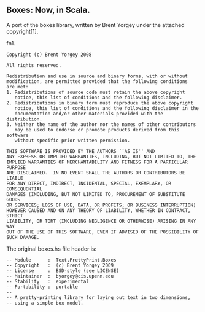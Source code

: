 
Boxes: Now, in Scala.
--------------------

A port of the boxes library, written by Brent Yorgey under the attached copyright[1].





fn1.
    
    Copyright (c) Brent Yorgey 2008
    
    All rights reserved.
    
    Redistribution and use in source and binary forms, with or without
    modification, are permitted provided that the following conditions
    are met:
    1. Redistributions of source code must retain the above copyright
       notice, this list of conditions and the following disclaimer.
    2. Redistributions in binary form must reproduce the above copyright
       notice, this list of conditions and the following disclaimer in the
       documentation and/or other materials provided with the distribution.
    3. Neither the name of the author nor the names of other contributors
       may be used to endorse or promote products derived from this software
       without specific prior written permission.
    
    THIS SOFTWARE IS PROVIDED BY THE AUTHORS ``AS IS'' AND
    ANY EXPRESS OR IMPLIED WARRANTIES, INCLUDING, BUT NOT LIMITED TO, THE
    IMPLIED WARRANTIES OF MERCHANTABILITY AND FITNESS FOR A PARTICULAR PURPOSE
    ARE DISCLAIMED.  IN NO EVENT SHALL THE AUTHORS OR CONTRIBUTORS BE LIABLE
    FOR ANY DIRECT, INDIRECT, INCIDENTAL, SPECIAL, EXEMPLARY, OR CONSEQUENTIAL
    DAMAGES (INCLUDING, BUT NOT LIMITED TO, PROCUREMENT OF SUBSTITUTE GOODS
    OR SERVICES; LOSS OF USE, DATA, OR PROFITS; OR BUSINESS INTERRUPTION)
    HOWEVER CAUSED AND ON ANY THEORY OF LIABILITY, WHETHER IN CONTRACT, STRICT
    LIABILITY, OR TORT (INCLUDING NEGLIGENCE OR OTHERWISE) ARISING IN ANY WAY
    OUT OF THE USE OF THIS SOFTWARE, EVEN IF ADVISED OF THE POSSIBILITY OF
    SUCH DAMAGE.
    

The original boxes.hs file header is:

    -- Module      :  Text.PrettyPrint.Boxes
    -- Copyright   :  (c) Brent Yorgey 2009
    -- License     :  BSD-style (see LICENSE)
    -- Maintainer  :  byorgey@cis.upenn.edu
    -- Stability   :  experimental
    -- Portability :  portable
    --
    -- A pretty-printing library for laying out text in two dimensions,
    -- using a simple box model.

